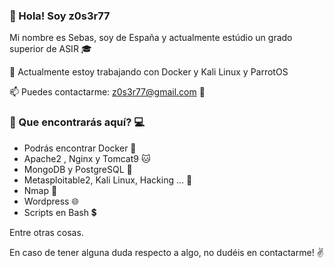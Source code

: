 ### :bust_in_silhouette: Hola! Soy z0s3r77

Mi nombre es Sebas, soy de España y actualmente estúdio un grado superior de ASIR :mortar_board:

🌱 Actualmente estoy trabajando con Docker y Kali Linux y ParrotOS

📫 Puedes contactarme: z0s3r77@gmail.com :email:

### :mag_right: Que encontrarás aquí? :computer:

   - Podrás encontrar Docker :whale2:
   - Apache2 , Nginx y Tomcat9 :cat:
   - MongoDB y PostgreSQL :bookmark_tabs:
   - Metasploitable2, Kali Linux, Hacking ... :space_invader:
   - Nmap :eyes:
   - Wordpress :globe_with_meridians:
   - Scripts en Bash :heavy_dollar_sign:

Entre otras cosas. 

En caso de tener alguna duda respecto a algo, no dudéis en contactarme! :v:


<!---
z0s3r77/z0s3r77 is a ✨ special ✨ repository because its `README.md` (this file) appears on your GitHub profile.
You can click the Preview link to take a look at your changes.
--->
